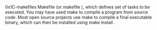 0x1C-makefiles
 Makefile (or makefile ), which defines set of tasks to be executed. You may have used make to compile a program from source code. Most open source projects use make to compile a final executable binary, which can then be installed using make install .
